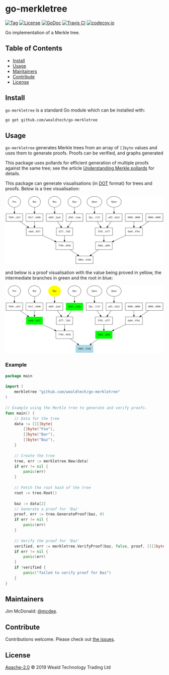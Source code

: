 # go-merkletree

[![Tag](https://img.shields.io/github/tag/wealdtech/go-merkletree.svg)](https://github.com/wealdtech/go-merkletree/releases/)
[![License](https://img.shields.io/github/license/wealdtech/go-merkletree.svg)](LICENSE)
[![GoDoc](https://godoc.org/github.com/wealdtech/go-merkletree?status.svg)](https://godoc.org/github.com/wealdtech/go-merkletree)
[![Travis CI](https://img.shields.io/travis/wealdtech/go-merkletree.svg)](https://travis-ci.org/wealdtech/go-merkletree)
[![codecov.io](https://img.shields.io/codecov/c/github/wealdtech/go-merkletree.svg)](https://codecov.io/github/wealdtech/go-merkletree)

Go implementation of a Merkle tree.


## Table of Contents

- [Install](#install)
- [Usage](#usage)
- [Maintainers](#maintainers)
- [Contribute](#contribute)
- [License](#license)

## Install

`go-merkletree` is a standard Go module which can be installed with:

```sh
go get github.com/wealdtech/go-merkletree
```

## Usage

`go-merkletree` generates Merkle trees from an array of `[]byte` values and uses them to generate proofs.  Proofs can be verified, and graphs generated

This package uses pollards for efficient generation of multiple proofs against the same tree; see the article [Understanding Merkle pollards](https://medium.com/@jgm.orinoco/understanding-merkle-pollards-1547fc7efaa) for details.

This package can generate visualisations (in [DOT](https://graphviz.gitlab.io/_pages/doc/info/lang.html) format) for trees and proofs.  Below is a tree visualisation:

![Merkle tree](images/tree.svg)

and below is a proof visualisation with the value being proved in yellow, the intermediate branches in green and the root in blue:

![Merkle proof](images/proof.svg)


### Example

```go
package main

import (
	merkletree "github.com/wealdtech/go-merkletree"
)

// Example using the Merkle tree to generate and verify proofs.
func main() {
	// Data for the tree
	data := [][]byte{
		[]byte("Foo"),
		[]byte("Bar"),
		[]byte("Baz"),
	}

	// Create the tree
	tree, err := merkletree.New(data)
	if err != nil {
		panic(err)
	}

	// Fetch the root hash of the tree
	root := tree.Root()

	baz := data[2]
	// Generate a proof for 'Baz'
	proof, err := tree.GenerateProof(baz, 0)
	if err != nil {
		panic(err)
	}

	// Verify the proof for 'Baz'
	verified, err := merkletree.VerifyProof(baz, false, proof, [][]byte{root})
	if err != nil {
		panic(err)
	}
	if !verified {
		panic("failed to verify proof for Baz")
	}
}
```

## Maintainers

Jim McDonald: [@mcdee](https://github.com/mcdee).

## Contribute

Contributions welcome. Please check out [the issues](https://github.com/wealdtech/go-merkltree/issues).

## License

[Apache-2.0](LICENSE) © 2019 Weald Technology Trading Ltd
